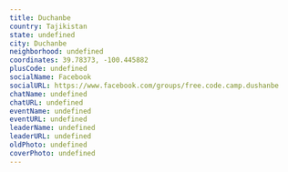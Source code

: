 ```yaml
---
title: Duchanbe
country: Tajikistan
state: undefined
city: Duchanbe
neighborhood: undefined
coordinates: 39.78373, -100.445882
plusCode: undefined
socialName: Facebook
socialURL: https://www.facebook.com/groups/free.code.camp.dushanbe
chatName: undefined
chatURL: undefined
eventName: undefined
eventURL: undefined
leaderName: undefined
leaderURL: undefined
oldPhoto: undefined
coverPhoto: undefined
---
```

